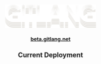 <div align=center>
  <a href="https://gitlang.net">
    <img src="docs/public/assets/img/gitlang.svg" style="height: 75px" alt="GitLang logo" />
  </a>

### [beta.gitlang.net](https://beta.gitlang.net)

## Current Deployment
